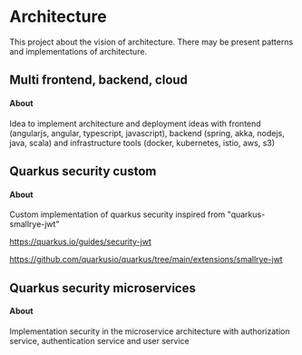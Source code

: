 # Architecture

This project about the vision of architecture.
There may be present patterns and implementations of architecture.

## Multi frontend, backend, cloud

#### About

Idea to implement architecture and deployment ideas with
frontend (angularjs, angular, typescript, javascript),
backend (spring, akka, nodejs, java, scala)
and infrastructure tools (docker, kubernetes, istio, aws, s3)


## Quarkus security custom

#### About

Custom implementation of quarkus security inspired from "quarkus-smallrye-jwt"

https://quarkus.io/guides/security-jwt

https://github.com/quarkusio/quarkus/tree/main/extensions/smallrye-jwt


## Quarkus security microservices

#### About

Implementation security in the microservice architecture with
authorization service, authentication service and user service


